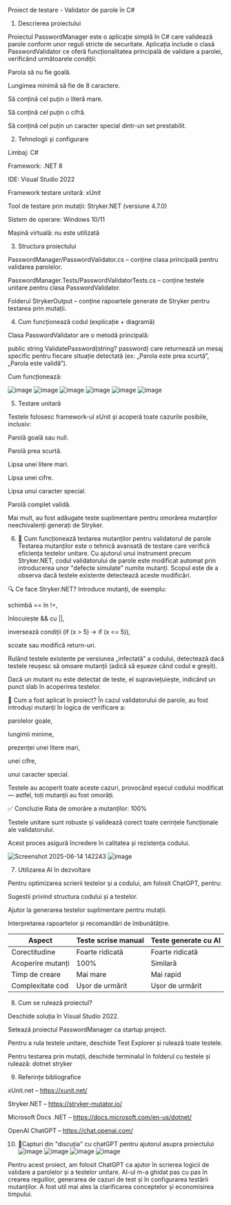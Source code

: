 Proiect de testare - Validator de parole în C#
 
 1. Descrierea proiectului

Proiectul PasswordManager este o aplicație simplă în C# care validează parole conform unor reguli stricte de securitate.
Aplicația include o clasă PasswordValidator ce oferă funcționalitatea principală de validare a parolei, verificând următoarele condiții:

Parola să nu fie goală.

Lungimea minimă să fie de 8 caractere.

Să conțină cel puțin o literă mare.

Să conțină cel puțin o cifră.

Să conțină cel puțin un caracter special dintr-un set prestabilit.

2. Tehnologii și configurare

Limbaj: C# 

Framework: .NET 8

IDE: Visual Studio 2022

Framework testare unitară: xUnit

Tool de testare prin mutații: Stryker.NET (versiune 4.7.0)

Sistem de operare: Windows 10/11

Mașină virtuală: nu este utilizată

3. Structura proiectului

PasswordManager/PasswordValidator.cs – conține clasa principală pentru validarea parolelor.

PasswordManager.Tests/PasswordValidatorTests.cs – conține testele unitare pentru clasa PasswordValidator.

Folderul StrykerOutput – conține rapoartele generate de Stryker pentru testarea prin mutații.

4. Cum funcționează codul (explicație + diagramă)

Clasa PasswordValidator are o metodă principală:

public string ValidatePassword(string? password)
care returnează un mesaj specific pentru fiecare situație detectată (ex: „Parola este prea scurtă”, „Parola este validă”).

Cum funcționează:

![image](https://github.com/user-attachments/assets/db7b6453-9606-4610-9dea-415b1377e530)
![image](https://github.com/user-attachments/assets/461d3e1a-7928-4857-8155-a8288279f8e6)
![image](https://github.com/user-attachments/assets/719d2972-6fc8-41ea-a8f2-bdc691714e12)
![image](https://github.com/user-attachments/assets/21496439-46df-4fee-9e73-8e70c701a738)
![image](https://github.com/user-attachments/assets/a22febc3-4aa6-4475-bdce-3cf8ef3ec209)
![image](https://github.com/user-attachments/assets/24788d50-32f9-437d-bf09-47f4164a4dde)



5. Testare unitară

Testele folosesc framework-ul xUnit și acoperă toate cazurile posibile, inclusiv:

Parolă goală sau null.

Parolă prea scurtă.

Lipsa unei litere mari.

Lipsa unei cifre.

Lipsa unui caracter special.

Parolă complet validă.

Mai mult, au fost adăugate teste suplimentare pentru omorârea mutanților neechivalenți generați de Stryker.

6. 🧬 Cum funcționează testarea mutanților pentru validatorul de parole
Testarea mutanților este o tehnică avansată de testare care verifică eficiența testelor unitare. Cu ajutorul unui instrument precum Stryker.NET, codul validatorului de parole este modificat automat prin introducerea unor "defecte simulate" numite mutanți. Scopul este de a observa dacă testele existente detectează aceste modificări.

🔍 Ce face Stryker.NET?
Introduce mutanți, de exemplu:

schimbă == în !=,

înlocuiește && cu ||,

inversează condiții (if (x > 5) → if (x <= 5)),

scoate sau modifică return-uri.

Rulând testele existente pe versiunea „infectată” a codului, detectează dacă testele reușesc să omoare mutanții (adică să eșueze când codul e greșit).

Dacă un mutant nu este detectat de teste, el supraviețuiește, indicând un punct slab în acoperirea testelor.

🧪 Cum a fost aplicat în proiect?
În cazul validatorului de parole, au fost introduși mutanți în logica de verificare a:

parolelor goale,

lungimii minime,

prezenței unei litere mari,

unei cifre,

unui caracter special.

Testele au acoperit toate aceste cazuri, provocând eșecul codului modificat — astfel, toți mutanții au fost omorâți.

✅ Concluzie
Rata de omorâre a mutanților: 100%

Testele unitare sunt robuste și validează corect toate cerințele funcționale ale validatorului.

Acest proces asigură încredere în calitatea și rezistența codului.

![Screenshot 2025-06-14 142243](https://github.com/user-attachments/assets/7f7486b5-c859-4ac1-853f-e2af4ac6e869)
![image](https://github.com/user-attachments/assets/887adbaa-d93a-47ce-b8fe-c6edf674957b)


7. Utilizarea AI în dezvoltare

Pentru optimizarea scrierii testelor și a codului, am folosit ChatGPT, pentru:

Sugestii privind structura codului și a testelor.

Ajutor la generarea testelor suplimentare pentru mutații.

Interpretarea rapoartelor și recomandări de îmbunătățire.

| Aspect            | Teste scrise manual | Teste generate cu AI |
| ----------------- | ------------------- | -------------------- |
| Corectitudine     | Foarte ridicată     | Foarte ridicată      |
| Acoperire mutanți | 100%                | Similară             |
| Timp de creare    | Mai mare            | Mai rapid            |
| Complexitate cod  | Ușor de urmărit     | Ușor de urmărit      |

8. Cum se rulează proiectul?

Deschide soluția în Visual Studio 2022.

Setează proiectul PasswordManager ca startup project.

Pentru a rula testele unitare, deschide Test Explorer și rulează toate testele.

Pentru testarea prin mutații, deschide terminalul în folderul cu testele și rulează:
dotnet stryker

9. Referințe bibliografice

xUnit.net – https://xunit.net/

Stryker.NET – https://stryker-mutator.io/

Microsoft Docs .NET – https://docs.microsoft.com/en-us/dotnet/

OpenAI ChatGPT – https://chat.openai.com/

10. 🤖Capturi din "discuția" cu chatGPT pentru ajutorul asupra proiectului
![image](https://github.com/user-attachments/assets/56006971-33c4-40df-a915-5d04b58fe7ee)
![image](https://github.com/user-attachments/assets/49f83535-8209-49e0-a39c-edcfe35b6a3f)
![image](https://github.com/user-attachments/assets/fae95f22-5c8a-4da8-bbb3-38c03595493b)
![image](https://github.com/user-attachments/assets/9409078c-9a4d-4ade-8381-8e66d631a38d)

Pentru acest proiect, am folosit ChatGPT ca ajutor în scrierea logicii de validare a parolelor și a testelor unitare. AI-ul m-a ghidat pas cu pas în crearea regulilor, generarea de cazuri de test și în configurarea testării mutanților. A fost util mai ales la clarificarea conceptelor și economisirea timpului.








